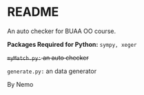 # README

An auto checker for BUAA OO course.

**Packages Required for Python:** `sympy, xeger`

~~`myMatch.py:` an auto checker~~

`generate.py:` an data generator

By Nemo

